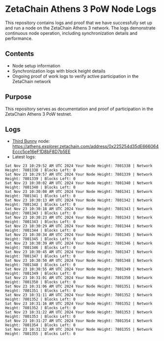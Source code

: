 # ZetaChain Athens 3 PoW Node Logs
This repository contains logs and proof that we have successfully set up and run a node on the ZetaChain Athens 3 network. The logs demonstrate continuous node operation, including synchronization details and performance.

## Contents
- Node setup information
- Synchronization logs with block height details
- Ongoing proof of work logs to verify active participation in the ZetaChain network

## Purpose
This repository serves as documentation and proof of participation in the ZetaChain Athens 3 PoW testnet.

## Logs

- [Third Bunny](https://thirdbunny.xyz/) node: https://athens.explorer.zetachain.com/address/0x225254d35dE666064Eccc5ce16eF1D8bF8D7b5EE
- Latest logs:
```
Sat Nov 23 10:29:52 AM UTC 2024 Your Node Height: 7801338 | Network Height: 7801338 | Blocks Left: 0
Sat Nov 23 10:29:57 AM UTC 2024 Your Node Height: 7801339 | Network Height: 7801339 | Blocks Left: 0
Sat Nov 23 10:30:02 AM UTC 2024 Your Node Height: 7801340 | Network Height: 7801340 | Blocks Left: 0
Sat Nov 23 10:30:08 AM UTC 2024 Your Node Height: 7801341 | Network Height: 7801341 | Blocks Left: 0
Sat Nov 23 10:30:13 AM UTC 2024 Your Node Height: 7801342 | Network Height: 7801342 | Blocks Left: 0
Sat Nov 23 10:30:18 AM UTC 2024 Your Node Height: 7801343 | Network Height: 7801343 | Blocks Left: 0
Sat Nov 23 10:30:23 AM UTC 2024 Your Node Height: 7801343 | Network Height: 7801343 | Blocks Left: 0
Sat Nov 23 10:30:29 AM UTC 2024 Your Node Height: 7801344 | Network Height: 7801344 | Blocks Left: 0
Sat Nov 23 10:30:34 AM UTC 2024 Your Node Height: 7801345 | Network Height: 7801345 | Blocks Left: 0
Sat Nov 23 10:30:39 AM UTC 2024 Your Node Height: 7801346 | Network Height: 7801346 | Blocks Left: 0
Sat Nov 23 10:30:45 AM UTC 2024 Your Node Height: 7801347 | Network Height: 7801347 | Blocks Left: 0
Sat Nov 23 10:30:50 AM UTC 2024 Your Node Height: 7801348 | Network Height: 7801348 | Blocks Left: 0
Sat Nov 23 10:30:55 AM UTC 2024 Your Node Height: 7801349 | Network Height: 7801349 | Blocks Left: 0
Sat Nov 23 10:31:01 AM UTC 2024 Your Node Height: 7801350 | Network Height: 7801350 | Blocks Left: 0
Sat Nov 23 10:31:06 AM UTC 2024 Your Node Height: 7801351 | Network Height: 7801351 | Blocks Left: 0
Sat Nov 23 10:31:11 AM UTC 2024 Your Node Height: 7801352 | Network Height: 7801352 | Blocks Left: 0
Sat Nov 23 10:31:16 AM UTC 2024 Your Node Height: 7801352 | Network Height: 7801352 | Blocks Left: 0
Sat Nov 23 10:31:22 AM UTC 2024 Your Node Height: 7801353 | Network Height: 7801353 | Blocks Left: 0
Sat Nov 23 10:31:27 AM UTC 2024 Your Node Height: 7801354 | Network Height: 7801354 | Blocks Left: 0
Sat Nov 23 10:31:32 AM UTC 2024 Your Node Height: 7801355 | Network Height: 7801355 | Blocks Left: 0
```
